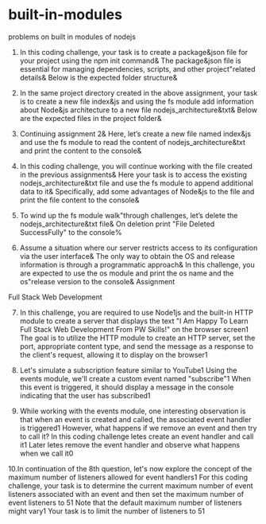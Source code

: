 # built-in-modules
problems on built in modules of nodejs


1. In this coding challenge, your task is to create a package&json file for your project using the npm init
command& The package&json file is essential for managing dependencies, scripts, and other project"related
details& Below is the expected folder structure&

2. In the same project directory created in the above assignment, your task is to create a new file index&js and
using the fs module add information about Node&js architecture to a new file nodejs_architecture&txt& Below
are the expected files in the project folder&

3. Continuing assignment 2& Here, let’s create a new file named index&js and use the fs module to read the
content of nodejs_architecture&txt and print the content to the console&

4. In this coding challenge, you will continue working with the file created in the previous assignments& Here
your task is to access the existing nodejs_architecture&txt file and use the fs module to append additional
data to it& Specifically, add some advantages of Node&js to the file and print the file content to the console&

5. To wind up the fs module walk"through challenges, let’s delete the nodejs_architecture&txt file& On deletion
print "File Deleted SuccessFully" to the console%

 6. Assume a situation where our server restricts access to its configuration via the user interface& The only way
to obtain the OS and release information is through a programmatic approach& In this challenge, you are
expected to use the os module and print the os name and the os"release version to the console&
Assignment

Full Stack Web Development

7. In this challenge, you are required to use Node1js and the built-in HTTP module to create a server that
displays the text "I Am Happy To Learn Full Stack Web Development From PW Skills!" on the browser screen1
The goal is to utilize the HTTP module to create an HTTP server, set the port, appropriate content type, and
send the message as a response to the client's request, allowing it to display on the browser1

8. Let's simulate a subscription feature similar to YouTube1 Using the events module, we'll create a custom
event named "subscribe"1 When this event is triggered, it should display a message in the console indicating
that the user has subscribed1

9. While working with the events module, one interesting observation is that when an event is created and
called, the associated event handler is triggered1 However, what happens if we remove an event and then
try to call it? In this coding challenge letes create an event handler and call it1 Later letes remove the event
handler and observe what happens when we call it0

 
 10.In continuation of the 8th question, let's now explore the concept of the maximum number of listeners
allowed for event handlers1 For this coding challenge, your task is to determine the current maximum
number of event listeners associated with an event and then set the maximum number of event listeners to
51 Note that the default maximum number of listeners might vary1 Your task is to limit the number of listeners
to 51
